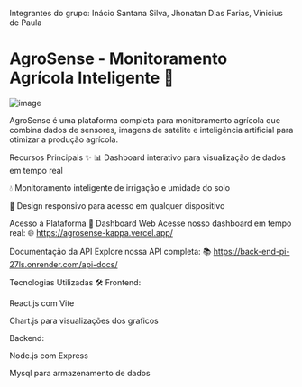 Integrantes do grupo: Inácio Santana Silva, Jhonatan Dias Farias, Vinicius de Paula

<h1>AgroSense - Monitoramento Agrícola Inteligente 🌱</h1>

![image](https://github.com/user-attachments/assets/58b2e78b-80f3-42e2-b10d-6f2c5a654ef1)


AgroSense é uma plataforma completa para monitoramento agrícola que combina dados de sensores, imagens de satélite e inteligência artificial para otimizar a produção agrícola.

Recursos Principais ✨
📊 Dashboard interativo para visualização de dados em tempo real

💧 Monitoramento inteligente de irrigação e umidade do solo

📱 Design responsivo para acesso em qualquer dispositivo

Acesso à Plataforma 🔗
Dashboard Web
Acesse nosso dashboard em tempo real:
🌐 https://agrosense-kappa.vercel.app/

Documentação da API
Explore nossa API completa:
📚 https://back-end-pi-27ls.onrender.com/api-docs/

Tecnologias Utilizadas 🛠️
Frontend:

React.js com Vite

Chart.js para visualizações dos graficos

Backend:

Node.js com Express

Mysql para armazenamento de dados


